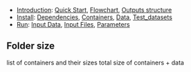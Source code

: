 

* [Introduction](/README.md): [Quick Start](/docs/1_Intro/Quick_start.md), [Flowchart](/docs/1_Intro/Flowchart.md), [Outputs structure](/docs/1_Intro/Outputs_structure.md)
* [Install](/docs/2_Install/2_Install.md): [Dependencies](/docs/2_Install/Dependencies.md), [Containers](/docs/2_Install/Containers.md), [Data](/docs/2_Install/Data.md), [Test_datasets](/docs/2_Install/Test_datasets.md)
* [Run](/docs/3_Run/3_Run.md): [Input Data](/docs/3_Run/Input_data.md), [Input Files](/docs/3_Run/Input_files.md), [Parameters](/docs/3_Run/Parameters.md)

[](END_OF_MENU)



## Folder size
list of containers and their sizes
total size of containers + data
